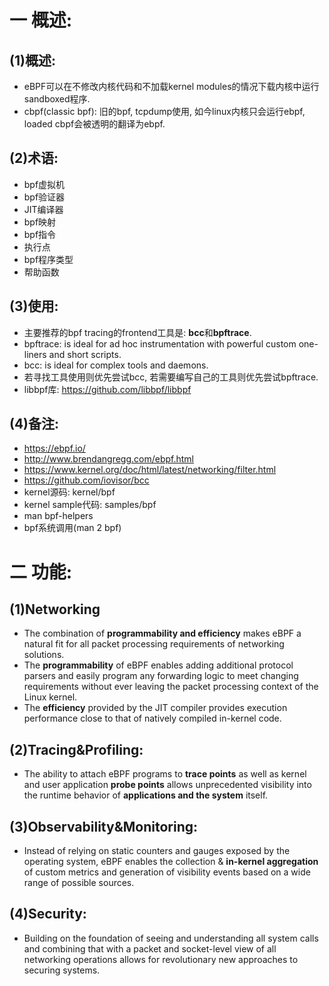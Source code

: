 # 一 概述:
## (1)概述:
- eBPF可以在不修改内核代码和不加载kernel modules的情况下载内核中运行sandboxed程序.
- cbpf(classic bpf): 旧的bpf, tcpdump使用, 如今linux内核只会运行ebpf, loaded cbpf会被透明的翻译为ebpf.

## (2)术语:
- bpf虚拟机
- bpf验证器
- JIT编译器
- bpf映射
- bpf指令
- 执行点
- bpf程序类型
- 帮助函数

## (3)使用:
- 主要推荐的bpf tracing的frontend工具是: **bcc**和**bpftrace**.
- bpftrace: is ideal for ad hoc instrumentation with powerful custom one-liners and short scripts.
- bcc: is ideal for complex tools and daemons.
- 若寻找工具使用则优先尝试bcc, 若需要编写自己的工具则优先尝试bpftrace.
- libbpf库: https://github.com/libbpf/libbpf

## (4)备注:
- https://ebpf.io/
- http://www.brendangregg.com/ebpf.html
- https://www.kernel.org/doc/html/latest/networking/filter.html
- https://github.com/iovisor/bcc
- kernel源码: kernel/bpf
- kernel sample代码: samples/bpf
- man bpf-helpers
- bpf系统调用(man 2 bpf)

# 二 功能:
## (1)Networking
- The combination of **programmability and efficiency** makes eBPF a natural fit for all packet processing requirements of networking solutions.
- The **programmability** of eBPF enables adding additional protocol parsers and easily program any forwarding logic to meet changing requirements without ever leaving the packet processing context of the Linux kernel. 
- The **efficiency** provided by the JIT compiler provides execution performance close to that of natively compiled in-kernel code.

## (2)Tracing&Profiling:
- The ability to attach eBPF programs to **trace points** as well as kernel and user application **probe points** allows unprecedented visibility into the runtime behavior of **applications and the system** itself.

## (3)Observability&Monitoring:
- Instead of relying on static counters and gauges exposed by the operating system, eBPF enables the collection & **in-kernel aggregation** of custom metrics and generation of visibility events based on a wide range of possible sources.

## (4)Security:
- Building on the foundation of seeing and understanding all system calls and combining that with a packet and socket-level view of all networking operations allows for revolutionary new approaches to securing systems.

